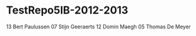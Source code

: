 TestRepo5IB-2012-2013
=====================
13 Bert Paulussen
07 Stijn Geeraerts
12 Domin Maegh
05 Thomas De Meyer
